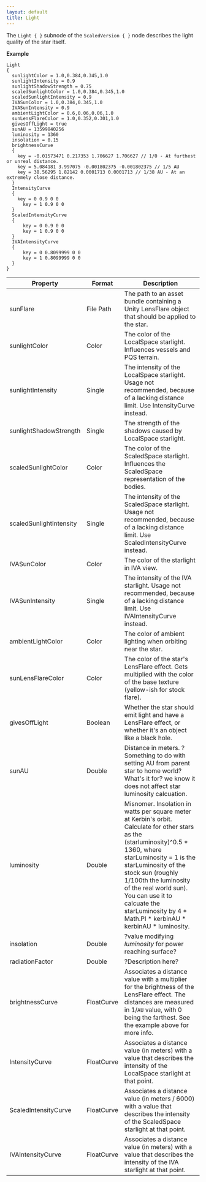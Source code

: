 ```yaml
---
layout: default
title: Light
---
```


The `Light { }` subnode of the `ScaledVersion { }` node describes the light quality of the star itself. 

**Example**
```
Light
{
  sunlightColor = 1.0,0.384,0.345,1.0
  sunlightIntensity = 0.9
  sunlightShadowStrength = 0.75
  scaledSunlightColor = 1.0,0.384,0.345,1.0
  scaledSunlightIntensity = 0.9
  IVASunColor = 1.0,0.384,0.345,1.0
  IVASunIntensity = 0.9
  ambientLightColor = 0.6,0.06,0.06,1.0
  sunLensFlareColor = 1.0,0.352,0.301,1.0
  givesOffLight = true
  sunAU = 13599840256
  luminosity = 1360
  insolation = 0.15
  brightnessCurve
  {
    key = -0.01573471 0.217353 1.706627 1.706627 // 1/0 - At furthest or unreal distance.
    key = 5.084181 3.997075 -0.001802375 -0.001802375 // 1/5 AU
    key = 38.56295 1.82142 0.0001713 0.0001713 // 1/38 AU - At an extremely close distance.
  }
  IntensityCurve
  {
  	key = 0 0.9 0 0
	  key = 1 0.9 0 0
  }
  ScaledIntensityCurve
  {
	  key = 0 0.9 0 0
	  key = 1 0.9 0 0
  }
  IVAIntensityCurve
  {
	  key = 0 0.8099999 0 0
	  key = 1 0.8099999 0 0
  }
}
```

|Property|Format|Description|
|--------|------|-----------|
|sunFlare|File Path|The path to an asset bundle containing a Unity LensFlare object that should be applied to the star.|
|sunlightColor|Color|The color of the LocalSpace starlight. Influences vessels and PQS terrain.|
|sunlightIntensity|Single|The intensity of the LocalSpace starlight. Usage not recommended, because of a lacking distance limit. Use IntensityCurve instead.|
|sunlightShadowStrength|Single|The strength of the shadows caused by LocalSpace starlight.|
|scaledSunlightColor|Color|The color of the ScaledSpace starlight. Influences the ScaledSpace representation of the bodies.|
|scaledSunlightIntensity|Single|The intensity of the ScaledSpace starlight. Usage not recommended, because of a lacking distance limit. Use ScaledIntensityCurve instead.|
|IVASunColor|Color|The color of the starlight in IVA view.|
|IVASunIntensity|Single|The intensity of the IVA starlight. Usage not recommended, because of a lacking distance limit. Use IVAIntensityCurve instead.|
|ambientLightColor|Color|The color of ambient lighting when orbiting near the star.|
|sunLensFlareColor|Color|The color of the star's LensFlare effect. Gets multiplied with the color of the base texture (yellow-ish for stock flare).|
|givesOffLight|Boolean|Whether the star should emit light and have a LensFlare effect, or whether it's an object like a black hole.|
|sunAU|Double|Distance in meters. ?Something to do with setting AU from parent star to home world? What's it for? we know it does not affect star luminosity calcuation.|
|luminosity|Double|Misnomer. Insolation in watts per square meter at Kerbin's orbit. Calculate for other stars as the (starluminosity)^0.5 * 1360, where starLuminosity = 1 is the starLuminosity of the stock sun (roughly 1/100th the luminosity of the real world sun). You can use it to calcuate the starLuminosity by 4 * Math.PI * kerbinAU * kerbinAU * luminosity. |
|insolation|Double| ?value modifying _luminosity_ for power reaching surface?|
|radiationFactor|Double|?Description here?|
|brightnessCurve|FloatCurve|Associates a distance value with a multiplier for the brightness of the LensFlare effect. The distances are measured in 1/`AU` value, with 0 being the farthest. See the example above for more info.|
|IntensityCurve|FloatCurve|Associates a distance value (in meters) with a value that describes the intensity of the LocalSpace starlight at that point.|
|ScaledIntensityCurve|FloatCurve|Associates a distance value (in meters / 6000) with a value that describes the intensity of the ScaledSpace starlight at that point.|
|IVAIntensityCurve|FloatCurve|Associates a distance value (in meters) with a value that describes the intensity of the IVA starlight at that point.|

